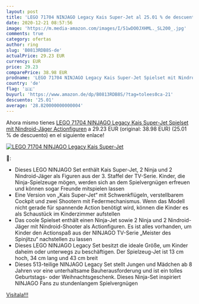 ```yaml
---
layout: post
title: 'LEGO 71704 NINJAGO Legacy Kais Super-Jet al 25.01 % de descuento'
date: 2020-12-21 08:57:56
image: 'https://m.media-amazon.com/images/I/51wDO0JXHML._SL200_.jpg'
comments: true
category: ofertas
author: ring
slug: 'B0813RDB8S-de'
actualPrice: 29.23 EUR
currency: EUR
price: 29.23
comparePrice: 38.98 EUR
prodname: 'LEGO 71704 NINJAGO Legacy Kais Super-Jet Spielset mit Nindroid-Jäger Actionfiguren'
country: 'de'
flag: '🇩🇪'
buyurl: 'https://www.amazon.de/dp/B0813RDB8S/?tag=tolees0ca-21'
descuento: '25.01'
average: '28.820000000000004'
---
```


Ahora mismo tienes [LEGO 71704 NINJAGO Legacy Kais Super-Jet Spielset mit Nindroid-Jäger Actionfiguren](https://www.amazon.de/dp/B0813RDB8S/?tag=tolees0ca-21) a 29.23 EUR (original: 38.98 EUR) (25.01 %  de descuento) en el siguiente enlace!

[![LEGO 71704 NINJAGO Legacy Kais Super-Jet](https://m.media-amazon.com/images/I/51wDO0JXHML._SL200_.jpg)](https://www.amazon.de/dp/B0813RDB8S/?tag=tolees0ca-21)

🔎:

- Dieses LEGO NINJAGO Set enthält Kais Super-Jet, 2 Ninja und 2 Nindroid-Jäger als Figuren aus der 3. Staffel der TV-Serie. Kinder, die Ninja-Spielzeuge mögen, werden sich an dem Spielvergnügen erfreuen und können sogar Freunde mitspielen lassen
- Eine Version von „Kais Super-Jet“ mit Schwenkflügeln, verstellbarem Cockpit und zwei Shootern mit Federmechanismus. Wenn das Modell nicht gerade für spannende Action benötigt wird, können die Kinder es als Schaustück im Kinderzimmer aufstellen
- Das coole Spielset enthält einen Ninja-Jet sowie 2 Ninja und 2 Nindroid-Jäger mit Nindroid-Shooter als Actionfiguren. Es ist alles vorhanden, um Kinder den Actionspaß aus der NINJAGO TV-Serie „Meister des Spinjitzu“ nachstellen zu lassen
- Dieses LEGO NINJAGO Legacy Set besitzt die ideale Größe, um Kinder daheim oder unterwegs zu beschäftigen. Der Spielzeug-Jet ist 13 cm hoch, 34 cm lang und 43 cm breit
- Dieses 513-teilige NINJAGO Legacy Set stellt Jungen und Mädchen ab 8 Jahren vor eine unterhaltsame Bauherausforderung und ist ein tolles Geburtstags- oder Weihnachtsgeschenk. Dieses Ninja-Set inspiriert NINJAGO Fans zu stundenlangem Spielvergnügen

[Visítala!!!](https://www.amazon.de/dp/B0813RDB8S/?tag=tolees0ca-21)
